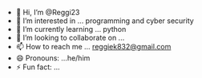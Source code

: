 - 👋 Hi, I’m @Reggi23
- 👀 I’m interested in ... programming and cyber security
- 🌱 I’m currently learning ... python
- 💞️ I’m looking to collaborate on ...
- 📫 How to reach me ... reggiek832@gmail.com
- 😄 Pronouns: ...he/him
- ⚡ Fun fact: ...

<!---
Reggi23/Reggi23 is a ✨ special ✨ repository because its `README.md` (this file) appears on your GitHub profile.
You can click the Preview link to take a look at your changes.
--->

